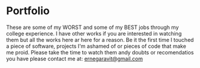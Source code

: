# Portfolio
 These are some of my WORST and some of my BEST jobs through my college experience. I have other
 works if you are interested in watching them but all the works here ar here for a reason. Be it 
 the first time I touched a piece of software, projects I'm ashamed of or pieces of code that make
 me proid. Please take the time to watch them andy doubts or recomendatios you have please contact
 me at: ernegaravit@gmail.com
